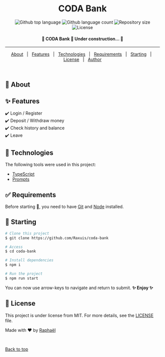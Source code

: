 <h1 align="center">CODA Bank</h1>

<p align="center">
  <img alt="Github top language" src="https://img.shields.io/github/languages/top/Raxuis/coda-bank?color=56BEB8">

  <img alt="Github language count" src="https://img.shields.io/github/languages/count/Raxuis/coda-bank?color=56BEB8">

  <img alt="Repository size" src="https://img.shields.io/github/repo-size/Raxuis/coda-bank?color=56BEB8">

  <img alt="License" src="https://img.shields.io/github/license/Raxuis/coda-bank?color=56BEB8">
</p>

<h4 align="center">
	🚧  CODA Bank 🚀 Under construction...  🚧
</h4>

<hr>

<p align="center">
  <a href="#dart-about">About</a> &#xa0; | &#xa0;
  <a href="#sparkles-features">Features</a> &#xa0; | &#xa0;
  <a href="#rocket-technologies">Technologies</a> &#xa0; | &#xa0;
  <a href="#white_check_mark-requirements">Requirements</a> &#xa0; | &#xa0;
  <a href="#checkered_flag-starting">Starting</a> &#xa0; | &#xa0;
  <a href="#memo-license">License</a> &#xa0; | &#xa0;
  <a href="https://github.com/Raxuis" target="_blank">Author</a>
</p>

<br>

## :dart: About ##


## :sparkles: Features ##

:heavy_check_mark: Login / Register\
:heavy_check_mark: Deposit / Withdraw money\
:heavy_check_mark: Check history and balance\
:heavy_check_mark: Leave

## :rocket: Technologies ##

The following tools were used in this project:

- [TypeScript](https://www.typescriptlang.org/)
- [Prompts](https://www.npmjs.com/package/prompts)

## :white_check_mark: Requirements ##

Before starting :checkered_flag:, you need to have [Git](https://git-scm.com) and [Node](https://nodejs.org/en/) installed.

## :checkered_flag: Starting ##

```bash
# Clone this project
$ git clone https://github.com/Raxuis/coda-bank

# Access
$ cd coda-bank

# Install dependencies
$ npm i

# Run the project
$ npm run start
```
You can now use arrow-keys to navigate and return to submit. **✨ Enjoy ✨** 

## :memo: License ##

This project is under license from MIT. For more details, see the [LICENSE](LICENSE.md) file.


Made with :heart: by <a href="https://github.com/Raxuis" target="_blank">Raphaël</a>

&#xa0;

<a href="#top">Back to top</a>

